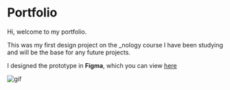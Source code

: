 # Portfolio

Hi, welcome to my portfolio.

This was my first design project on the \_nology course I have been studying and will be the base for any future projects.

I designed the prototype in **Figma**, which you can view [here](https://www.figma.com/file/5KhQ0iZGTDPSVlyacnWt3y/Portfolio-final)

![gif](https://giphy.com/gifs/DyC4L4w0wGRWsCBT6u)
